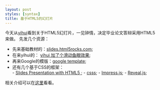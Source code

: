 ```yaml
---
layout: post
styles: [syntax]
title: 基于HTML5的幻灯片
---
```


今天从[yihui](http://yihui.name/cn/2011/11/html5-slides/ "HTML5")看到关于HTML5幻灯片，一见钟情，决定毕业论文答辩采用HTML5来做。
先发几个资源：   
- 先来基础教材的：[slides.html5rocks.com](http://slides.html5rocks.com/#landing-slide "HTML5");  
- 在来yihui的：		[yihui 加了个滑动鱼眼效果](http://slides.html5rocks.com/#landing-slide "HTML5");   
- 再来Google的模版：[google template](http://html5slides.googlecode.com/svn/trunk/template/index.html#1 "HTML5");  
- 还有几个基于CSS的框架：  
		- [Slides Presentation with HTML5 ](https://github.com/briancavalier/slides "HTML5");
		- [csss](https://github.com/LeaVerou/CSSS "HTML5");
		- [Impress.js](http://www.oschina.net/p/impress-js "HTML5");
		- [Reveal.js](http://www.oschina.net/p/reveal-js "HTML5");
		
相关介绍可以在[这里](http://www.oschina.net/news/26182/6-best-html5-css3-ppt-tools)看看。